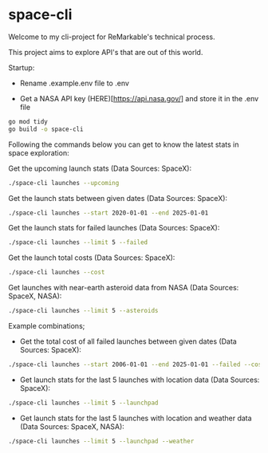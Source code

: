 # space-cli

Welcome to my cli-project for ReMarkable's technical process.

This project aims to explore API's that are out of this world.

Startup:

- Rename .example.env file to .env

- Get a NASA API key (HERE)[https://api.nasa.gov/] and store it in the .env file

```sh
go mod tidy
go build -o space-cli
```

Following the commands below you can get to know the latest stats in space exploration:

Get the upcoming launch stats (Data Sources: SpaceX):

```sh
./space-cli launches --upcoming
```

Get the launch stats between given dates (Data Sources: SpaceX):

```sh
./space-cli launches --start 2020-01-01 --end 2025-01-01
```

Get the launch stats for failed launches (Data Sources: SpaceX):

```sh
./space-cli launches --limit 5 --failed
```

Get the launch total costs (Data Sources: SpaceX):

```sh
./space-cli launches --cost
```

Get launches with near-earth asteroid data from NASA (Data Sources: SpaceX, NASA):

```sh
./space-cli launches --limit 5 --asteroids
```

Example combinations;

- Get the total cost of all failed launches between given dates (Data Sources: SpaceX):

```sh
./space-cli launches --start 2006-01-01 --end 2025-01-01 --failed --cost
```

- Get launch stats for the last 5 launches with location data (Data Sources: SpaceX):

```sh
./space-cli launches --limit 5 --launchpad
```

- Get launch stats for the last 5 launches with location and weather data (Data Sources: SpaceX, NASA):

```sh
./space-cli launches --limit 5 --launchpad --weather
```
